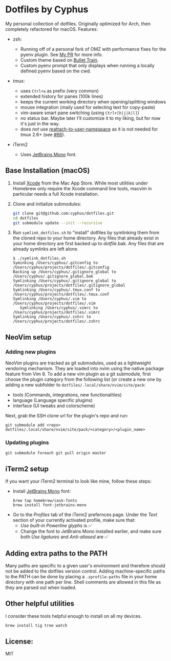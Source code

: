 # Dotfiles by Cyphus

My personal collection of dotfiles. Originally optimized for Arch, then
completely refactored for macOS. Features:

- zsh:
  - Running off of a personal fork of OMZ with performance fixes for the pyenv
    plugin. See [My PR](https://github.com/robbyrussell/oh-my-zsh/pull/6165)
    for more info.
  - Custom theme based on
    [Bullet Train](https://github.com/caiogondim/bullet-train.zsh).
  - Custom pyenv prompt that only displays when running a locally defined pyenv
    based on the cwd.

- tmux:
  - uses `Ctrl+a` as prefix (very common)
  - extended history for panes (100k lines)
  - keeps the current working directory when opening/splitting windows
  - mouse integration (maily used for selecting text for copy-paste)
  - vim-aware smart pane switching (using `Ctrl+[h|j|k|l]`)
  - no status bar. Maybe later I'll customize it to my liking, but for now it's
    just in the way.
  - does _not_ use
    [reattach-to-user-namespace](https://github.com/ChrisJohnsen/tmux-MacOSX-pasteboard/)
    as it is not needed for tmux 2.6+ (see
    [#66](https://github.com/ChrisJohnsen/tmux-MacOSX-pasteboard/issues/66)).

- iTerm2
  - Uses [JetBrains Mono](https://www.jetbrains.com/lp/mono/) font.

## Base Installation (macOS)

1. Install [Xcode](https://itunes.apple.com/us/app/xcode/id497799835?mt=12)
   from the Mac App Store. While most utilities under Homebrew only require the
   Xcode command line tools, macvim in particular needs a full Xcode
   installation.

1. Clone and initialize submodules:

   ```bash
   git clone git@github.com:cyphus/dotfiles.git
   cd dotfiles
   git submodule update --init --recursive
   ```

1. Run `symlink_dotfiles.sh` to "install" dotfiles by symlinking them from the
   cloned repo to your home directory. Any files that already exist in your
   home directory are first backed up to *dotfile*.bak.  Any files that are
   already symlinks are left alone.

   ```console
   $ ./symlink_dotfiles.sh
   Syminking /Users/cyphus/.gitconfig to /Users/cyphus/projects/dotfiles/.gitconfig
   Backing up /Users/cyphus/.gitignore_global to /Users/cyphus/.gitignore_global.bak
   Symlinking /Users/cyphus/.gitignore_global to /Users/cyphus/projects/dotfiles/.gitignore_global
   Symlinking /Users/cyphus/.tmux.conf to /Users/cyphus/projects/dotfiles/.tmux.conf
   Symlinking /Users/cyphus/.vim to /Users/cyphus/projects/dotfiles/.vim
      Symlinking /Users/cyphus/.vimrc to /Users/cyphus/projects/dotfiles/.vimrc
   Symlinking /Users/cyphus/.zshrc to /Users/cyphus/projects/dotfiles/.zshrc
   ```

## NeoVim setup

### Adding new plugins

NeoVim plugins are tracked as git submodules, used as a lightweight vendoring
mechanism. They are loaded into nvim using
the native package feature from Vim 8. To add a new vim plugin
as a git submodule, first choose the plugin category from the following list
(or create a new one by adding a new subfolder to
`dotfiles/.local/share/nvim/site/pack`:

- tools (Commands, integrations, new functionalities)
- language (Language specific plugins)
- interface (UI tweaks and colorscheme)

Next, grab the SSH clone url for the plugin's repo and run:

```
git submodule add <repo> dotfiles/.local/share/nvim/site/pack/<category>/<plugin_name>
```

### Updating plugins

```
git submodule foreach git pull origin master
```

## iTerm2 setup

If you want your iTerm2 terminal to look like mine, follow these steps:

 * Install [JetBrains Mono](https://www.jetbrains.com/lp/mono/) font:
   ```
   brew tap homebrew/cask-fonts
   brew install font-jetbrains-mono
   ```
 * Go to the *Profiles* tab of the iTerm2 prefernces page. Under the *Text*
   section of your currently activated profile, make sure that:
   * *Use built-in Powerline glyphs* is ✅
   * Change the font to JetBrains Mono installed earlier, and make sure both
     *Use ligatures* and *Anti-aliased* are ✅

## Adding extra paths to the PATH

Many paths are specific to a given user's environment and therefore should not
be added to the dotfiles version control. Adding machine-specific paths to the
PATH can be done by placing a `.zprofile-paths` file in your home directory
with one path per line. Shell comments are allowed in this file as they are
parsed out when loaded.

## Other helpful utilities

I consider these tools helpful enough to install on all my devices.

```bash
brew install tig tree watch
```

## License:

MIT
